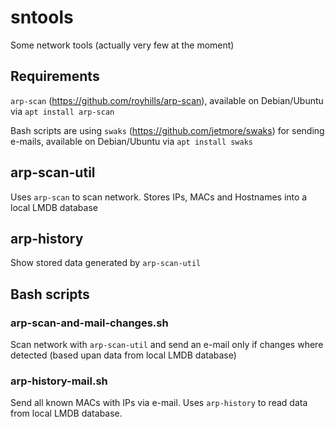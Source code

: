 # sntools

Some network tools (actually very few at the moment)

## Requirements

`arp-scan` (https://github.com/royhills/arp-scan),
available on Debian/Ubuntu via `apt install arp-scan`

Bash scripts are using `swaks` (https://github.com/jetmore/swaks) for sending e-mails,
available on Debian/Ubuntu via `apt install swaks`

## arp-scan-util

Uses `arp-scan` to scan network. Stores IPs, MACs and Hostnames into a local LMDB database

## arp-history

Show stored data generated by `arp-scan-util`

## Bash scripts

### arp-scan-and-mail-changes.sh

Scan network with `arp-scan-util` and send an e-mail only if changes where detected (based upan data from local LMDB database)

### arp-history-mail.sh

Send all known MACs with IPs via e-mail. Uses `arp-history` to read data from local LMDB database.

